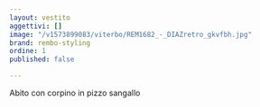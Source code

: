```yaml
---
layout: vestito
aggettivi: []
image: "/v1573899083/viterbo/REM1682_-_DIAZretro_gkvfbh.jpg"
brand: rembo-styling
ordine: 1
published: false

---
```

Abito con corpino in pizzo sangallo